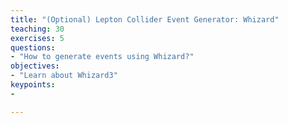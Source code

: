 ```yaml
---
title: "(Optional) Lepton Collider Event Generator: Whizard"
teaching: 30
exercises: 5
questions:
- "How to generate events using Whizard?"
objectives:
- "Learn about Whizard3"
keypoints:
-

---
```

